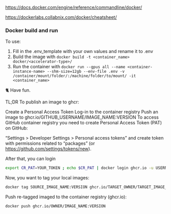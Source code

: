 https://docs.docker.com/engine/reference/commandline/docker/

https://dockerlabs.collabnix.com/docker/cheatsheet/

### Docker build and run


To use:

1. Fill in the .env_template with your own values and rename it to .env
2. Build the image with `docker build -t <container_name> docker/<accelerator-type>/`
3. Run the container with `docker run --gpus all --name <container-instance-name> --shm-size=12gb --env-file .env -v /container/mount/folder/:/machine/folder/to/mount/ -it <container_name>`


🐈 Have fun.

TL;DR
To publish an image to ghcr:

Create a Personal Access Token
Log-in to the container registry
Push an image to ghcr.io/GITHUB_USERNAME/IMAGE_NAME:VERSION
To access GitHub container registry you need to create Personal Access Token (PAT) on GitHub:

“Settings > Developer Settings > Personal access tokens” and create token with permissions related to “packages” (or https://github.com/settings/tokens/new).

After that, you can login 

```bash
export CR_PAT=YOUR_TOKEN ; echo $CR_PAT | docker login ghcr.io -u USERNAME --password-stdin
```

Now, you want to tag your local images:

```bash
docker tag SOURCE_IMAGE_NAME:VERSION ghcr.io/TARGET_OWNER/TARGET_IMAGE_NAME:VERSION
```

Push re-tagged imaged to the container registry (ghcr.io):

```bash
docker push ghcr.io/OWNER/IMAGE_NAME:VERSION
```
